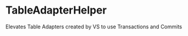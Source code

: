 TableAdapterHelper
==================

Elevates Table Adapters created by VS to use Transactions and Commits

